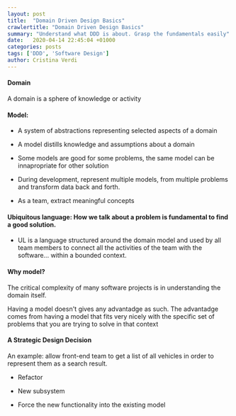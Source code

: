 ```yaml
---
layout: post
title:  "Domain Driven Design Basics"
crawlertitle: "Domain Driven Design Basics"
summary: "Understand what DDD is about. Grasp the fundamentals easily"
date:   2020-04-14 22:45:04 +01000
categories: posts
tags: ['DDD', 'Software Design']
author: Cristina Verdi
---
```


#### Domain

A domain is a sphere of knowledge or activity

#### Model:

* A system of abstractions representing selected aspects of a domain

* A model distills knowledge and assumptions about a domain

* Some models are good for some problems, the same model can be innapropriate for other solution

* During development, represent multiple models, from multiple problems and transform data back and forth.

* As a team, extract meaningful concepts

#### Ubiquitous language: How we talk about a problem is fundamental to find a good solution.

* UL is a language structured around the domain model and used by all team members to connect all the activities of the team with the software... within a bounded context.

#### Why model?

The critical complexity of many software projects is in understanding the domain itself.

Having a model doesn't gives any advantadge as such. The advantadge comes from having a model that fits very nicely with the specific set of problems that you are trying to solve in that context

#### A Strategic Design Decision

An example: allow front-end team to get a list of all vehicles in order to represent them as a search result.

- Refactor

- New subsystem

- Force the new functionality into the existing model